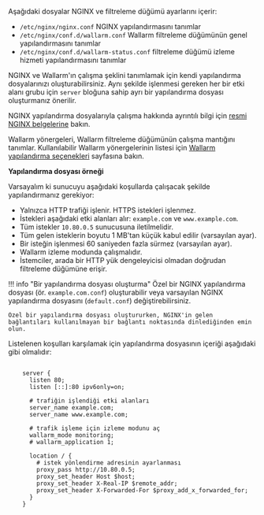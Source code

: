 Aşağıdaki dosyalar NGINX ve filtreleme düğümü ayarlarını içerir:

* `/etc/nginx/nginx.conf` NGINX yapılandırmasını tanımlar
* `/etc/nginx/conf.d/wallarm.conf` Wallarm filtreleme düğümünün genel yapılandırmasını tanımlar
* `/etc/nginx/conf.d/wallarm-status.conf` filtreleme düğümü izleme hizmeti yapılandırmasını tanımlar

NGINX ve Wallarm'ın çalışma şeklini tanımlamak için kendi yapılandırma dosyalarınızı oluşturabilirsiniz. Aynı şekilde işlenmesi gereken her bir etki alanı grubu için `server` bloğuna sahip ayrı bir yapılandırma dosyası oluşturmanız önerilir.

NGINX yapılandırma dosyalarıyla çalışma hakkında ayrıntılı bilgi için [resmi NGINX belgelerine](https://nginx.org/en/docs/beginners_guide.html) bakın.

Wallarm yönergeleri, Wallarm filtreleme düğümünün çalışma mantığını tanımlar. Kullanılabilir Wallarm yönergelerinin listesi için [Wallarm yapılandırma seçenekleri](configure-parameters-en.md) sayfasına bakın.

**Yapılandırma dosyası örneği**

Varsayalım ki sunucuyu aşağıdaki koşullarda çalışacak şekilde yapılandırmanız gerekiyor:
* Yalnızca HTTP trafiği işlenir. HTTPS istekleri işlenmez.
* İstekleri aşağıdaki etki alanları alır: `example.com` ve `www.example.com`.
* Tüm istekler `10.80.0.5` sunucusuna iletilmelidir.
* Tüm gelen isteklerin boyutu 1 MB'tan küçük kabul edilir (varsayılan ayar).
* Bir isteğin işlenmesi 60 saniyeden fazla sürmez (varsayılan ayar).
* Wallarm izleme modunda çalışmalıdır.
* İstemciler, arada bir HTTP yük dengeleyicisi olmadan doğrudan filtreleme düğümüne erişir.

!!! info "Bir yapılandırma dosyası oluşturma"
    Özel bir NGINX yapılandırma dosyası (ör. `example.com.conf`) oluşturabilir veya varsayılan NGINX yapılandırma dosyasını (`default.conf`) değiştirebilirsiniz.
    
    Özel bir yapılandırma dosyası oluştururken, NGINX'in gelen bağlantıları kullanılmayan bir bağlantı noktasında dinlediğinden emin olun.


Listelenen koşulları karşılamak için yapılandırma dosyasının içeriği aşağıdaki gibi olmalıdır:

```

    server {
      listen 80;
      listen [::]:80 ipv6only=on;

      # trafiğin işlendiği etki alanları
      server_name example.com; 
      server_name www.example.com;

      # trafik işleme için izleme modunu aç
      wallarm_mode monitoring; 
      # wallarm_application 1;

      location / {
        # istek yönlendirme adresinin ayarlanması
        proxy_pass http://10.80.0.5; 
        proxy_set_header Host $host;
        proxy_set_header X-Real-IP $remote_addr;
        proxy_set_header X-Forwarded-For $proxy_add_x_forwarded_for;
      }
    }

```